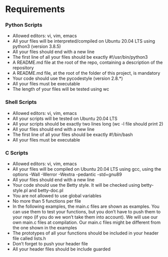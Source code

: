 # Requirements

### Python Scripts

- Allowed editors: vi, vim, emacs 
- All your files will be interpreted/compiled on Ubuntu 20.04 LTS using python3 (version 3.8.5) 
- All your files should end with a new line 
- The first line of all your files should be exactly #!/usr/bin/python3 
- A README.md file at the root of the repo, containing a description of the repository 
- A README.md file, at the root of the folder of this project, is mandatory 
- Your code should use the pycodestyle (version 2.8.\*) 
- All your files must be executable 
- The length of your files will be tested using wc 

### Shell Scripts 

- Allowed editors: vi, vim, emacs 
- All your scripts will be tested on Ubuntu 20.04 LTS 
- All your scripts should be exactly two lines long (wc -l file should print 2) 
- All your files should end with a new line 
- The first line of all your files should be exactly #!/bin/bash 
- All your files must be executable 

### C Scripts 

- Allowed editors: vi, vim, emacs
- All your files will be compiled on Ubuntu 20.04 LTS using gcc, using the options -Wall -Werror -Wextra -pedantic -std=gnu89 
- All your files should end with a new line 
- Your code should use the Betty style. It will be checked using betty-style.pl and betty-doc.pl 
- You are not allowed to use global variables 
- No more than 5 functions per file 
- In the following examples, the main.c files are shown as examples. You can use them to test your functions, but you don’t have to push them to your repo (if you do we won’t take them into account). We will   use our own main.c files at compilation. Our main.c files might be different from the one shown in the examples 
- The prototypes of all your functions should be included in your header file called lists.h 
- Don’t forget to push your header file 
- All your header files should be include guarded 
